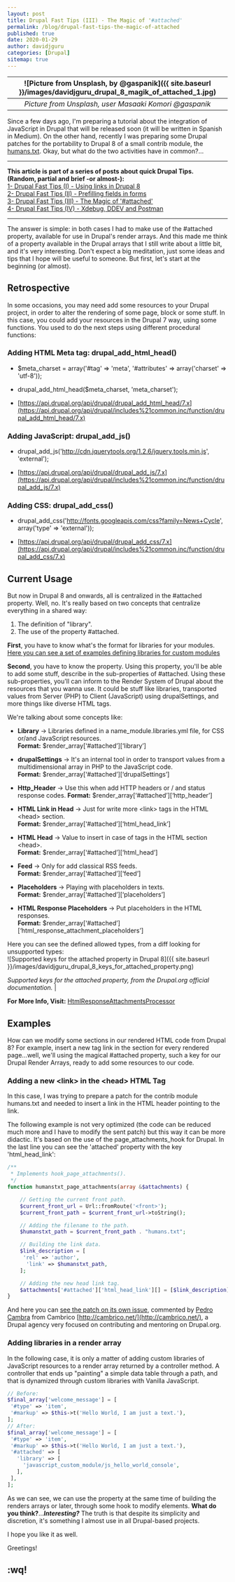 ```yaml
---
layout: post
title: Drupal Fast Tips (III) - The Magic of '#attached'
permalink: /blog/drupal-fast-tips-the-magic-of-attached
published: true
date: 2020-01-29
author: davidjguru
categories: [Drupal]
sitemap: true
---
```

| ![Picture from Unsplash, by @gaspanik]({{ site.baseurl }}/images/davidjguru_drupal_8_magik_of_attached_1.jpg) |
|:--:|
| *Picture from Unsplash, user Masaaki Komori @gaspanik* |

Since a few days ago, I'm preparing a tutorial about the integration of JavaScript in Drupal that will be released soon 
(it will be written in Spanish in Medium). On the other hand, recently I was preparing some Drupal patches for the 
portability to Drupal 8 of a small contrib module, the [humans.txt](https://www.drupal.org/project/humanstxt). 
Okay, but what do the two activities have in common?...
<!--more-->

---------------------------------------------------------------------------------------
<!-- /TOC -->
**This article is part of a series of posts about quick Drupal Tips.  
(Random, partial and brief -or almost-):**  
[1- Drupal Fast Tips (I) - Using links in Drupal 8](https://davidjguru.github.io/blog/drupal-fast-tips-using-links-in-drupal-8)  
[2- Drupal Fast Tips (II) - Prefilling fields in forms](https://davidjguru.github.io/blog/drupal-fast-tips-prefilling-fields-in-forms)  
[3- Drupal Fast Tips (III) - The Magic of '#attached'](https://davidjguru.github.io/blog/drupal-fast-tips-the-magic-of-attached)  
[4- Drupal Fast Tips (IV) - Xdebug, DDEV and Postman](https://davidjguru.github.io/blog/xdebug-ddev-and-postman)  
<!-- /TOC -->

------------------------------------------------------------------------------------------------

The answer is simple: in both cases I had to make use of the #attached property, available for use in Drupal's 
render arrays. And this made me think of a property available in the Drupal arrays that I still write about a little 
bit, and it's very interesting. 
Don't expect a big meditation, just some ideas and tips that I hope will be useful to someone. 
But first, let's start at the beginning (or almost). 


## Retrospective
In some occasions, you may need add some resources to your Drupal project, in order to alter the rendering of some 
 page, block or some stuff. In this case, you could add your resources in the Drupal 7 way, using some functions.
 You used to do the next steps using different procedural functions:


### Adding HTML Meta tag: drupal_add_html_head()


* $meta_charset = array('#tag' => 'meta', '#attributes' => array('charset' => 'utf-8'));


* drupal_add_html_head($meta_charset, 'meta_charset');


* [https://api.drupal.org/api/drupal/drupal_add_html_head/7.x](https://api.drupal.org/api/drupal/includes%21common.inc/function/drupal_add_html_head/7.x)


### Adding JavaScript: drupal_add_js()


* drupal_add_js('http://cdn.jquerytools.org/1.2.6/jquery.tools.min.js', 'external');


* [https://api.drupal.org/api/drupal/drupal_add_js/7.x](https://api.drupal.org/api/drupal/includes%21common.inc/function/drupal_add_js/7.x)


### Adding CSS: drupal_add_css()


* drupal_add_css('http://fonts.googleapis.com/css?family=News+Cycle', array('type' => 'external'));


* [https://api.drupal.org/api/drupal/drupal_add_css/7.x](https://api.drupal.org/api/drupal/includes%21common.inc/function/drupal_add_css/7.x)

## Current Usage
But now in Drupal 8 and onwards, all is centralized in the #attached property. Well, no. It's really based on two 
concepts that centralize everything in a shared way:  

1.  The definition of "library".
2. The use of the property \#attached.

**First**, you have to know what's the format for libraries for your modules. [Here you can see a set of examples defining libraries for custom modules](https://gitlab.com/snippets/1929232)

**Second**, you have to know the property. Using this property, you'll be able to add some stuff, describe in the 
sub-properties of #attached. Using these sub-properties, you'll can inform to the Render System of Drupal about the
 resources that you wanna use. It could be stuff like libraries, transported values from Server (PHP) to Client 
 (JavaScript) using drupalSettings, and more things like diverse HTML tags. 
 
 We're talking about some concepts like:

* **Library** -> Libraries defined in a name_module.libraries.yml file, for CSS or/and JavaScript resources.  
 **Format:** $render_array[‘#attached’][‘library’]  
 
* **drupalSettings** -> It's an internal tool in order to transport values from a multidimensional array in PHP to the
JavaScript code.   
 **Format:** $render_array[‘#attached’][‘drupalSettings’]  
 
* **Http_Header** ->  Use this when add HTTP headers or / and status response codes. 
 **Format:** $render_array[‘#attached’][‘http_header’]  
 
* **HTML Link in Head** ->  Just for write more \<link> tags in the HTML \<head> section.   
 **Format:** $render_array[‘#attached’][‘html_head_link’]  
 
* **HTML Head** ->  Value to insert in case of tags in the HTML section \<head>.   
 **Format:** $render_array[‘#attached’][‘html_head’]  
 
* **Feed** ->  Only for add classical RSS feeds.  
 **Format:** $render_array[‘#attached’][‘feed’]   
 
* **Placeholders** -> Playing with placeholders in texts.  
 **Format:** $render_array[‘#attached’][‘placeholders’]  
 
* **HTML Response Placeholders** ->  Put placeholders in the HTML responses.   
  **Format:** $render_array[‘#attached’][‘html_response_attachment_placeholders’]  
  
 Here you can see the defined allowed types, from a diff looking for unsupported types:  
  ![Supported keys for the attached property in Drupal 8]({{ site.baseurl }}/images/davidjguru_drupal_8_keys_for_attached_property.png)

*Supported keys for the attached property, from the Drupal.org official documentation.* |



**For More Info, Visit:** [HtmlResponseAttachmentsProcessor](https://api.drupal.org/api/drupal/core%21lib%21Drupal%21Core%21Render%21HtmlResponseAttachmentsProcessor.php/function/HtmlResponseAttachmentsProcessor%3A%3AprocessAttachments/8.7.x)

## Examples
How can we modify some sections in our rendered HTML code from Drupal 8?
For example, insert a new tag link in the <head> section for every rendered page...well, we'll using the magical 
\#attached property, such a key for our Drupal Render Arrays, ready to add some resources to our code.

### Adding a new \<link> in the \<head> HTML Tag  
In this case, I was trying to prepare a patch for the contrib module humans.txt and needed to insert a link in the HTML 
header pointing to the link. 

The following example is not very optimized (the code can be reduced much more and I have to modify the sent patch) but 
this way it can be more didactic. It's based on the use of the page_attachments_hook for Drupal. In the last line you 
can see the 'attached' property with the key 'html_head_link':

```php
/**
 * Implements hook_page_attachments().
 */
function humanstxt_page_attachments(array &$attachments) {

    // Getting the current front path.
    $current_front_url = Url::fromRoute('<front>');
    $current_front_path = $current_front_url->toString();

    // Adding the filename to the path.
    $humanstxt_path = $current_front_path . "humans.txt";

    // Building the link data.
    $link_description = [
     'rel' => 'author',
      'link' => $humanstxt_path,
    ];

    // Adding the new head link tag.
    $attachments['#attached']['html_head_link'][] = [$link_description];
}
```
And here you can [see the patch on its own issue](https://www.drupal.org/project/humanstxt/issues/3104647), commented by
 [Pedro Cambra](https://www.drupal.org/u/pcambra) from Cambrico [http://cambrico.net/](http://cambrico.net/), a Drupal 
 agency very focused on contributing and mentoring on Drupal.org. 
 
### Adding libraries in a render array    
 In the following case, it is only a matter of adding custom libraries of JavaScript resources to a render array 
 returned by a controller method. A controller that ends up "painting" a simple data table through a path, and that is 
 dynamized through custom libraries with Vanilla JavaScript. 
 
 ```php
// Before:
$final_array['welcome_message'] = [
  '#type' => 'item',
  '#markup' => $this->t('Hello World, I am just a text.'),
];
// After: 
$final_array['welcome_message'] = [
  '#type' => 'item',
  '#markup' => $this->t('Hello World, I am just a text.'),
  '#attached' => [
    'library' => [
      'javascript_custom_module/js_hello_world_console',
    ],
  ],
];
```
As we can see, we can use the property at the same time of building the renders arrays or later, through some hook to 
modify elements. **What do you think?**...***Interesting?*** The truth is that despite its simplicity and discretion, 
it's something I almost use in all Drupal-based projects. 

I hope you like it as well. 

Greetings! 

## :wq!

